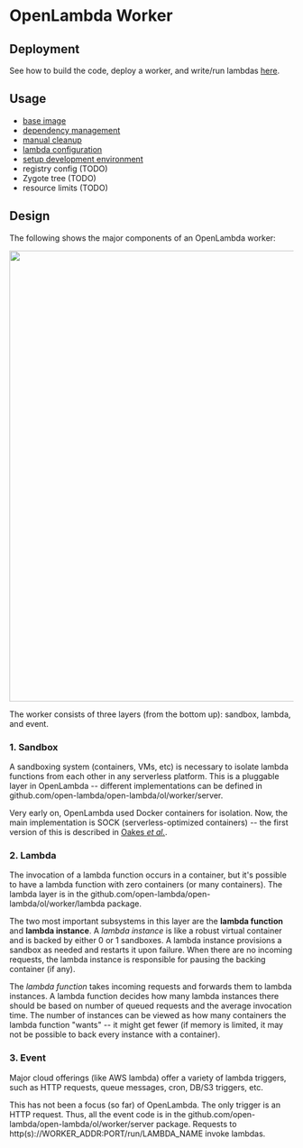 # OpenLambda Worker

## Deployment

See how to build the code, deploy a worker, and write/run lambdas [here](getting-started.md).

## Usage

* [base image](base-image.md)
* [dependency management](pypi-packages.md)
* [manual cleanup](manual-cleanup.md)
* [lambda configuration](lambda-config.md)
* [setup development environment](setup-dev-env.md)
* registry config (TODO)
* Zygote tree (TODO)
* resource limits (TODO)

## Design

The following shows the major components of an OpenLambda worker:

<img src="imgs/arch.png" width=800>

The worker consists of three layers (from the bottom up): sandbox,
lambda, and event.

### 1. Sandbox

A sandboxing system (containers, VMs, etc) is necessary to isolate
lambda functions from each other in any serverless platform.  This is
a pluggable layer in OpenLambda -- different implementations can be
defined in github.com/open-lambda/open-lambda/ol/worker/server.

Very early on, OpenLambda used Docker containers for isolation.  Now,
the main implementation is SOCK (serverless-optimized
containers) -- the first version of this is described in [Oakes <i>et al.</i>](https://www.usenix.org/system/files/conference/atc18/atc18-oakes.pdf).

### 2. Lambda

The invocation of a lambda function occurs in a container, but it's
possible to have a lambda function with zero containers (or many
containers).  The lambda layer is in the
github.com/open-lambda/open-lambda/ol/worker/lambda package.

The two most important subsystems in this layer are the **lambda
function** and **lambda instance**.  A *lambda instance* is like a
robust virtual container and is backed by either 0 or 1 sandboxes.  A
lambda instance provisions a sandbox as needed and restarts it upon
failure.  When there are no incoming requests, the lambda instance is
responsible for pausing the backing container (if any).

The *lambda function* takes incoming requests and forwards them to
lambda instances.  A lambda function decides how many lambda instances
there should be based on number of queued requests and the average
invocation time.  The number of instances can be viewed as how many
containers the lambda function "wants" -- it might get fewer (if
memory is limited, it may not be possible to back every instance with
a container).

### 3. Event

Major cloud offerings (like AWS lambda) offer a variety of lambda
triggers, such as HTTP requests, queue messages, cron, DB/S3 triggers,
etc.

This has not been a focus (so far) of OpenLambda.  The only trigger is
an HTTP request.  Thus, all the event code is in the
github.com/open-lambda/open-lambda/ol/worker/server package.  Requests
to http(s)://WORKER_ADDR:PORT/run/LAMBDA_NAME invoke lambdas.
